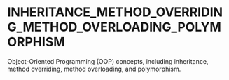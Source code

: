 # INHERITANCE_METHOD_OVERRIDING_METHOD_OVERLOADING_POLYMORPHISM
Object-Oriented Programming (OOP) concepts, including inheritance, method overriding, method overloading, and polymorphism.
